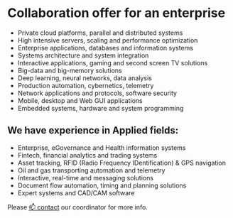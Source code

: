 # Collaboration offer for an enterprise

- Private cloud platforms, parallel and distributed systems
- High intensive servers, scaling and performance optimization
- Enterprise applications, databases and information systems
- Systems architecture and system integration
- Interactive applications, gaming and second screen TV solutions
- Big-data and big-memory solutions
- Deep learning, neural networks, data analysis
- Production automation, cybernetics, telemetry
- Network applications and protocols, software security
- Mobile, desktop and Web GUI applications
- Embedded systems, hardware and system programming

## We have experience in Applied fields:

- Enterprise, eGovernance and Health information systems
- Fintech, financial analytics and trading systems
- Asset tracking, RFID (Radio Frequency IDentification) & GPS navigation
- Oil and gas transporting automation and telemetry
- Interactive, real-time and messaging solutions
- Document flow automation, timing and planning solutions
- Expert systems and CAD/CAM software

Please [📫 contact](contacts.md) our coordinator for more info.
